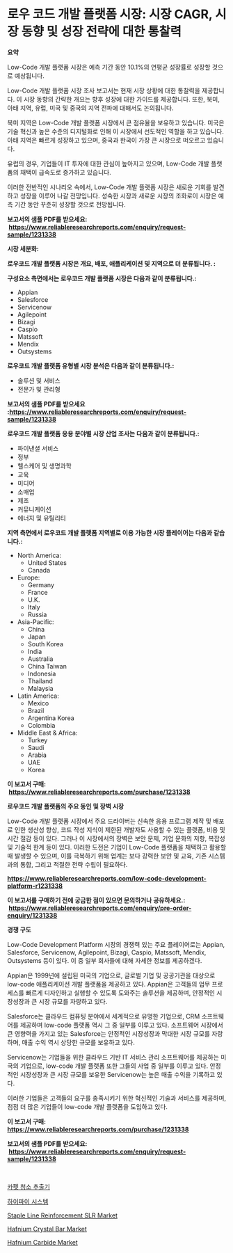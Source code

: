 <p><h1>로우 코드 개발 플랫폼 시장: 시장 CAGR, 시장 동향 및 성장 전략에 대한 통찰력</h1></p><p><strong>요약</strong></p>
<p><p>Low-Code 개발 플랫폼 시장은 예측 기간 동안 10.1%의 연평균 성장률로 성장할 것으로 예상됩니다.</p><p>Low-Code 개발 플랫폼 시장 조사 보고서는 현재 시장 상황에 대한 통찰력을 제공합니다. 이 시장 동향의 간략한 개요는 향후 성장에 대한 가이드를 제공합니다. 또한, 북미, 아태 지역, 유럽, 미국 및 중국의 지역 전파에 대해서도 논의됩니다.</p><p>북미 지역은 Low-Code 개발 플랫폼 시장에서 큰 점유율을 보유하고 있습니다. 미국은 기술 혁신과 높은 수준의 디지털화로 인해 이 시장에서 선도적인 역할을 하고 있습니다. 아태 지역은 빠르게 성장하고 있으며, 중국과 한국이 가장 큰 시장으로 떠오르고 있습니다.</p><p>유럽의 경우, 기업들이 IT 투자에 대한 관심이 높아지고 있으며, Low-Code 개발 플랫폼의 채택이 급속도로 증가하고 있습니다.</p><p>이러한 전반적인 시나리오 속에서, Low-Code 개발 플랫폼 시장은 새로운 기회를 발견하고 성장을 이루어 나갈 전망입니다. 성숙한 시장과 새로운 시장의 조화로이 시장은 예측 기간 동안 꾸준히 성장할 것으로 전망됩니다.</p></p>
<p><strong>보고서의 샘플 PDF를 받으세요: &nbsp;<a href="https://www.reliableresearchreports.com/enquiry/request-sample/1231338">https://www.reliableresearchreports.com/enquiry/request-sample/1231338</a></strong></p>
<p><strong>시장 세분화:</strong></p>
<p><strong> 로우코드 개발 플랫폼 시장은 개요, 배포, 애플리케이션 및 지역으로 더 분류됩니다. :</strong></p>
<p><strong>구성요소 측면에서는 로우코드 개발 플랫폼 시장은 다음과 같이 분류됩니다.:</strong></p>
<p><ul><li>Appian</li><li>Salesforce</li><li>Servicenow</li><li>Agilepoint</li><li>Bizagi</li><li>Caspio</li><li>Matssoft</li><li>Mendix</li><li>Outsystems</li></ul></p>
<p><strong> 로우코드 개발 플랫폼 유형별 시장 분석은 다음과 같이 분류됩니다.:</strong></p>
<p><ul><li>솔루션 및 서비스</li><li>전문가 및 관리형</li></ul></p>
<p><strong>보고서의 샘플 PDF를 받으세요 :<a href="https://www.reliableresearchreports.com/enquiry/request-sample/1231338">https://www.reliableresearchreports.com/enquiry/request-sample/1231338</a></strong></p>
<p><strong> 로우코드 개발 플랫폼 응용 분야별 시장 산업 조사는 다음과 같이 분류됩니다.:</strong></p>
<p><ul><li>파이낸셜 서비스</li><li>정부</li><li>헬스케어 및 생명과학</li><li>교육</li><li>미디어</li><li>소매업</li><li>제조</li><li>커뮤니케이션</li><li>에너지 및 유틸리티</li></ul></p>
<p><strong>지역 측면에서 로우코드 개발 플랫폼 지역별로 이용 가능한 시장 플레이어는 다음과 같습니다.:</strong></p>
<p><ul>
    <li>
        North America:
        <ul>
            <li>United States</li>
            <li>Canada</li>
        </ul>
    </li>
    <li>
        Europe:
        <ul>
            <li>Germany</li>
            <li>France</li>
            <li>U.K.</li>
            <li>Italy</li>
            <li>Russia</li>
        </ul>
    </li>
    <li>
        Asia-Pacific:
        <ul>
            <li>China</li>
            <li>Japan</li>
            <li>South Korea</li>
            <li>India</li>
            <li>Australia</li>
            <li>China Taiwan</li>
            <li>Indonesia</li>
            <li>Thailand</li>
            <li>Malaysia</li>
        </ul>
    </li>
    <li>
        Latin America:
        <ul>
            <li>Mexico</li>
            <li>Brazil</li>
            <li>Argentina Korea</li>
            <li>Colombia</li>
        </ul>
    </li>
    <li>
        Middle East & Africa:
        <ul>
            <li>Turkey</li>
            <li>Saudi</li>
            <li>Arabia</li>
            <li>UAE</li>
            <li>Korea</li>
        </ul>
    </li>
    </ul></p>
<p><strong>이 보고서 구매: &nbsp;<a href="https://www.reliableresearchreports.com/purchase/1231338">https://www.reliableresearchreports.com/purchase/1231338</a></strong></p>
<p><strong>로우코드 개발 플랫폼의 주요 동인 및 장벽 시장</strong></p>
<p><p>Low-Code 개발 플랫폼 시장에서 주요 드라이버는 신속한 응용 프로그램 제작 및 배포로 인한 생산성 향상, 코드 작성 지식이 제한된 개발자도 사용할 수 있는 플랫폼, 비용 및 시간 절감 등이 있다. 그러나 이 시장에서의 장벽은 보안 문제, 기업 문화의 저항, 복잡성 및 기술적 한계 등이 있다. 이러한 도전은 기업이 Low-Code 플랫폼을 채택하고 활용할 때 발생할 수 있으며, 이를 극복하기 위해 업계는 보다 강력한 보안 및 교육, 기존 시스템과의 통합, 그리고 적절한 전략 수립이 필요하다.</p></p>
<p><strong><a href="https://www.reliableresearchreports.com/low-code-development-platform-r1231338">https://www.reliableresearchreports.com/low-code-development-platform-r1231338</a></strong></p>
<p><strong>이 보고서를 구매하기 전에 궁금한 점이 있으면 문의하거나 공유하세요.: &nbsp;<a href="https://www.reliableresearchreports.com/enquiry/pre-order-enquiry/1231338">https://www.reliableresearchreports.com/enquiry/pre-order-enquiry/1231338</a></strong></p>
<p><strong>경쟁 구도</strong></p>
<p><p>Low-Code Development Platform 시장의 경쟁력 있는 주요 플레이어로는 Appian, Salesforce, Servicenow, Agilepoint, Bizagi, Caspio, Matssoft, Mendix, Outsystems 등이 있다. 이 중 일부 회사들에 대해 자세한 정보를 제공하겠다.</p><p>Appian은 1999년에 설립된 미국의 기업으로, 글로벌 기업 및 공공기관을 대상으로 low-code 애플리케이션 개발 플랫폼을 제공하고 있다. Appian은 고객들의 업무 프로세스를 빠르게 디자인하고 실행할 수 있도록 도와주는 솔루션을 제공하며, 안정적인 시장성장과 큰 시장 규모를 자랑하고 있다.</p><p>Salesforce는 클라우드 컴퓨팅 분야에서 세계적으로 유명한 기업으로, CRM 소프트웨어를 제공하며 low-code 플랫폼 역시 그 중 일부를 이루고 있다. 소프트웨어 시장에서 큰 영향력을 가지고 있는 Salesforce는 안정적인 시장성장과 막대한 시장 규모를 자랑하며, 매출 수익 역시 상당한 규모를 보유하고 있다.</p><p>Servicenow는 기업들을 위한 클라우드 기반 IT 서비스 관리 소프트웨어를 제공하는 미국의 기업으로, low-code 개발 플랫폼 또한 그들의 사업 중 일부를 이루고 있다. 안정적인 시장성장과 큰 시장 규모를 보유한 Servicenow는 높은 매출 수익을 기록하고 있다.</p><p>이러한 기업들은 고객들의 요구를 충족시키기 위한 혁신적인 기술과 서비스를 제공하며, 점점 더 많은 기업들이 low-code 개발 플랫폼을 도입하고 있다.</p></p>
<p><strong>이 보고서 구매: &nbsp; <a href="https://www.reliableresearchreports.com/purchase/1231338">https://www.reliableresearchreports.com/purchase/1231338</a></strong></p>
<p><strong>보고서의 샘플 PDF를 받으세요: &nbsp;<a href="https://www.reliableresearchreports.com/enquiry/request-sample/1231338">https://www.reliableresearchreports.com/enquiry/request-sample/1231338</a></strong><strong></strong></p>
<p>&nbsp;</p>
<p><p><a href="https://medium.com/@hermanokutneva7878567/%EC%B9%B4%ED%8E%AB-%ED%81%B4%EB%A6%AC%EB%8B%9D-%EC%B6%94%EC%B6%9C%EA%B8%B0-%EC%8B%9C%EC%9E%A5-%EA%B7%9C%EB%AA%A8-%EC%8B%9C%EC%9E%A5-%EC%A0%84%EB%A7%9D-%EB%B0%8F-%EC%8B%9C%EC%9E%A5-%EC%98%88%EC%B8%A1-2024%EB%85%84%EB%B6%80%ED%84%B0-2031%EB%85%84%EA%B9%8C%EC%A7%80-063c28065fef">카펫 청소 추출기</a></p><p><a href="https://github.com/Penelolack456456/Market-Research-Report-List-1/blob/main/419994122175.md">하이파이 시스템</a></p><p><a href="https://github.com/provorikovar/Market-Research-Report-List-4/blob/main/staple-line-reinforcement-slr-market.md">Staple Line Reinforcement SLR Market</a></p><p><a href="https://issuu.com/reportprime-2/docs/hafnium-crystal-bar-market-size-2030.pptx">Hafnium Crystal Bar Market</a></p><p><a href="https://issuu.com/reportprime-2/docs/hafnium-carbide-market-size-2030.pptx">Hafnium Carbide Market</a></p></p>